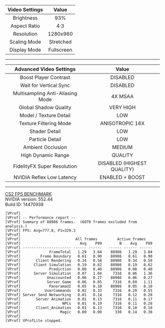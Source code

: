 | Video Settings | Value |
| :---: | :-: |
| Brightness | 93% |
| Aspect Ratio | 4:3 |
| Resolution | 1280x960 |
| Scaling Mode | Stretched |
| Display Mode | Fullscreen |

---

| Advanced Video Settings | Value |
| :---: | :-: |
| Boost Player Contrast | DISABLED |
| Wait for Vertical Sync | DISABLED |
| Multisampling Anti-Aliasing Mode | 4X MSAA |
| Global Shadow Quality | VERY HIGH |
| Model / Texture Detail | LOW |
| Texture Filtering Mode | ANISOTROPIC 16X |
| Shader Detail | LOW |
| Particle Detail | LOW |
| Ambient Occlusion | MEDIUM |
| High Dynamic Range | QUALITY |
| FidelityFX Super Resolution | DISABLED (HIGHEST QUALITY) |
| NVIDIA Reflex Low Latency | ENABLED + BOOST |

---
[CS2 FPS BENCHMARK](https://steamcommunity.com/sharedfiles/filedetails/?id=3240880604)  
NVIDIA version: 552.44  
Build ID: 14470938
```
[VProf] 
[VProf] -- Performance report --
[VProf] Summary of 88986 frames.  (6070 frames excluded from analysis.)
[VProf] FPS: Avg=777.8, P1=329.3
[VProf] 
[VProf]                         All frames         Active frames   
[VProf]                           Avg    P99        N    Avg    P99
[VProf] ---------------------- ------ ------   ------ ------ ------
[VProf]             FrameTotal   1.29   3.04    88986   1.29   3.04
[VProf]         Frame Boundary   0.61   0.90    88986   0.61   0.90
[VProf]       Client Rendering   0.34   0.58    88986   0.34   0.58
[VProf]      Client Simulation   0.19   0.62    88986   0.19   0.62
[VProf]             Prediction   0.08   0.40    88986   0.08   0.40
[VProf]      Server Simulation   0.07   1.04     7316   0.86   1.36
[VProf]            Unaccounted   0.06   0.27    88986   0.06   0.27
[VProf]            Server Game   0.06   0.85     7316   0.69   1.11
[VProf]             PanoramaUI   0.05   0.10    88986   0.05   0.10
[VProf]           UserCommands   0.02   0.33     7316   0.29   0.55
[VProf] Server Send Networking   0.01   0.14     7316   0.12   0.20
[VProf]       Server Animation   0.01   0.13     7316   0.11   0.17
[VProf]                   NPCs   0.01   0.19     7316   0.11   0.28
[VProf]       Client_Animation   0.01   0.13     7316   0.10   0.18
[VProf]                  Magic   0.00   0.00      330   0.14   0.38
[VProf] 
[VProf] VProfLite stopped.
```
